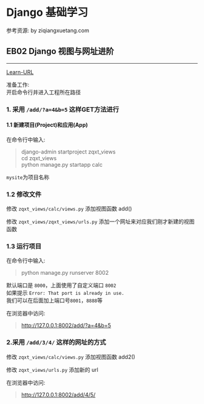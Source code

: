 # Django 基础学习 

参考资源: by ziqiangxuetang.com

## EB02 Django 视图与网址进阶
----

[Learn-URL](https://code.ziqiangxuetang.com/django/django-views-urls2.html)  

准备工作:  
开启命令行并进入工程所在路径  

### 1. 采用 `/add/?a=4&b=5` 这样GET方法进行

#### 1.1 新建项目(Project)和应用(App)

在命令行中输入:  

> django-admin startproject zqxt_views  
> cd zqxt_views  
> python manage.py startapp calc  

`mysite`为项目名称  

### 1.2 修改文件

修改 `zqxt_views/calc/views.py` 添加视图函数 add()  

修改 `zqxt_views/zqxt_views/urls.py`  添加一个网址来对应我们刚才新建的视图函数  

### 1.3 运行项目

在命令行中输入:  

> python manage.py runserver 8002  

默认端口是 `8000`，上面使用了自定义端口 `8002`  
如果提示 `Error: That port is already in use.`   
我们可以在后面加上端口号`8001`，`8888`等  

在浏览器中访问:  
> http://127.0.0.1:8002/add/?a=4&b=5  


### 2.采用 `/add/3/4/` 这样的网址的方式

修改 `zqxt_views/calc/views.py` 添加视图函数 add2()  

修改 `zqxt_views/urls.py` 添加新的 url  

在浏览器中访问:  
>  http://127.0.0.1:8002/add/4/5/  
